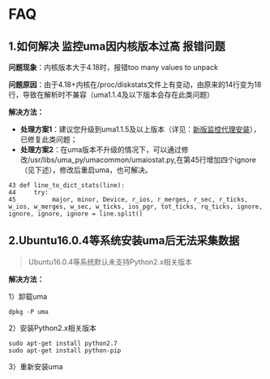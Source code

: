 

# FAQ

## 1.如何解决 监控uma因内核版本过高 报错问题

**问题现象**：内核版本大于4.18时，报错too many values to unpack 

**问题原因**：由于4.18+内核在/proc/diskstats文件上有变动，由原来的14行变为18行，导致在解析时不兼容（uma1.1.4及以下版本会存在此类问题） 

**解决方法：**

- **处理方案1**：建议您升级到uma1.1.5及以上版本（详见：[新版监控代理安装](https://docs.ucloud.cn/management_monitor/umon/agent )），已修复此类问题；
- **处理方案2**：在uma版本不升级的情况下，可以通过修改/usr/libs/uma\_py/umacommon/umaiostat.py,在第45行增加四个ignore（见下述），修改后重启uma，也可解决。

``` 
43 def line_to_dict_stats(line):
44     try:
45          major, minor, Device, r_ios, r_merges, r_sec, r_ticks, w_ios, w_merges, w_sec, w_ticks, ios_pgr, tot_ticks, rq_ticks, ignore, ignore, ignore, ignore = line.split()

```



## 2.Ubuntu16.0.4等系统安装uma后无法采集数据

> Ubuntu16.0.4等系统默认未支持Python2.x相关版本

**解决方法：**

1）卸载uma

    dpkg -P uma

2）安装Python2.x相关版本

``` 
sudo apt-get install python2.7
sudo apt-get install python-pip

```

3）重新安装uma
